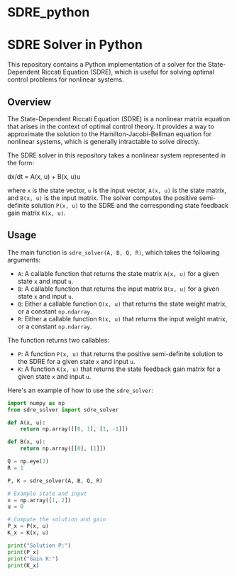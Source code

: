 # SDRE_python

# SDRE Solver in Python

This repository contains a Python implementation of a solver for the State-Dependent Riccati Equation (SDRE), which is useful for solving optimal control problems for nonlinear systems.

## Overview

The State-Dependent Riccati Equation (SDRE) is a nonlinear matrix equation that arises in the context of optimal control theory. It provides a way to approximate the solution to the Hamilton-Jacobi-Bellman equation for nonlinear systems, which is generally intractable to solve directly.

The SDRE solver in this repository takes a nonlinear system represented in the form:

dx/dt = A(x, u) + B(x, u)u

where `x` is the state vector, `u` is the input vector, `A(x, u)` is the state matrix, and `B(x, u)` is the input matrix. The solver computes the positive semi-definite solution `P(x, u)` to the SDRE and the corresponding state feedback gain matrix `K(x, u)`.

## Usage

The main function is `sdre_solver(A, B, Q, R)`, which takes the following arguments:

- `A`: A callable function that returns the state matrix `A(x, u)` for a given state `x` and input `u`.
- `B`: A callable function that returns the input matrix `B(x, u)` for a given state `x` and input `u`.
- `Q`: Either a callable function `Q(x, u)` that returns the state weight matrix, or a constant `np.ndarray`.
- `R`: Either a callable function `R(x, u)` that returns the input weight matrix, or a constant `np.ndarray`.

The function returns two callables:

- `P`: A function `P(x, u)` that returns the positive semi-definite solution to the SDRE for a given state `x` and input `u`.
- `K`: A function `K(x, u)` that returns the state feedback gain matrix for a given state `x` and input `u`.

Here's an example of how to use the `sdre_solver`:

```python
import numpy as np
from sdre_solver import sdre_solver

def A(x, u):
    return np.array([[0, 1], [1, -1]])

def B(x, u):
    return np.array([[0], [1]])

Q = np.eye(2)
R = 1

P, K = sdre_solver(A, B, Q, R)

# Example state and input
x = np.array([1, 2])
u = 0

# Compute the solution and gain
P_x = P(x, u)
K_x = K(x, u)

print("Solution P:")
print(P_x)
print("Gain K:")
print(K_x)
